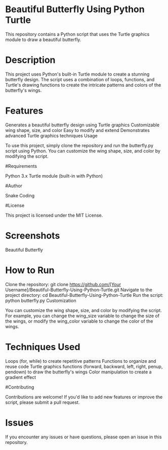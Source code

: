 # Beautiful Butterfly Using Python Turtle
This repository contains a Python script that uses the Turtle graphics module to draw a beautiful butterfly.

# Description

This project uses Python's built-in Turtle module to create a stunning butterfly design. The script uses a combination of loops, functions, and Turtle's drawing functions to create the intricate patterns and colors of the butterfly's wings.

# Features

Generates a beautiful butterfly design using Turtle graphics
Customizable wing shape, size, and color
Easy to modify and extend
Demonstrates advanced Turtle graphics techniques
Usage

To use this project, simply clone the repository and run the butterfly.py script using Python. You can customize the wing shape, size, and color by modifying the script.

#Requirements

Python 3.x
Turtle module (built-in with Python)

#Author

Snake Coding

#License

This project is licensed under the MIT License.

# Screenshots

Beautiful Butterfly

# How to Run

Clone the repository: git clone https://github.com/[Your Username]/Beautiful-Butterfly-Using-Python-Turtle.git
Navigate to the project directory: cd Beautiful-Butterfly-Using-Python-Turtle
Run the script: python butterfly.py
Customization

You can customize the wing shape, size, and color by modifying the script. For example, you can change the wing_size variable to change the size of the wings, or modify the wing_color variable to change the color of the wings.

# Techniques Used

Loops (for, while) to create repetitive patterns
Functions to organize and reuse code
Turtle graphics functions (forward, backward, left, right, penup, pendown) to draw the butterfly's wings
Color manipulation to create a gradient effect

#Contributing

Contributions are welcome! If you'd like to add new features or improve the script, please submit a pull request.

# Issues

If you encounter any issues or have questions, please open an issue in this repository.
